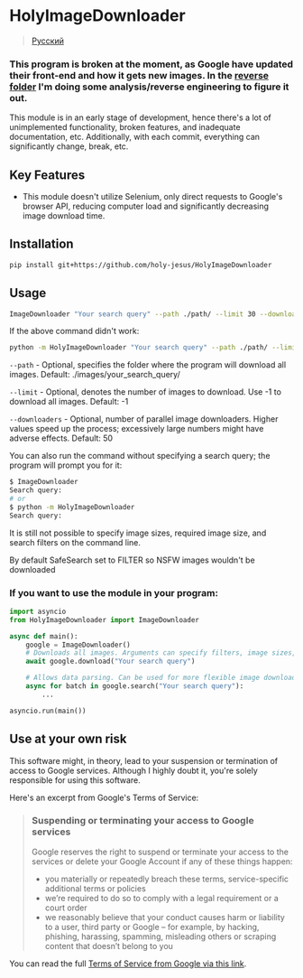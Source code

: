# HolyImageDownloader

> [Русский](https://github.com/holy-jesus/HolyImageDownloader/blob/main/README_ru.md)

### This program is broken at the moment, as Google have updated their front-end and how it gets new images. In the [reverse folder](reverse/) I'm doing some analysis/reverse engineering to figure it out.

This module is in an early stage of development, hence there's a lot of unimplemented functionality, broken features, and inadequate documentation, etc. Additionally, with each commit, everything can significantly change, break, etc.

## Key Features

- This module doesn't utilize Selenium, only direct requests to Google's browser API, reducing computer load and significantly decreasing image download time.

## Installation

```bash
pip install git+https://github.com/holy-jesus/HolyImageDownloader
```

## Usage

```bash
ImageDownloader "Your search query" --path ./path/ --limit 30 --downloaders 100
```

If the above command didn't work:

```bash
python -m HolyImageDownloader "Your search query" --path ./path/ --limit 30 --downloaders 100
```

`--path` - Optional, specifies the folder where the program will download all images. Default: ./images/your_search_query/

`--limit` - Optional, denotes the number of images to download. Use -1 to download all images. Default: -1

`--downloaders` - Optional, number of parallel image downloaders. Higher values speed up the process; excessively large numbers might have adverse effects. Default: 50

You can also run the command without specifying a search query; the program will prompt you for it:

```bash
$ ImageDownloader
Search query:
# or
$ python -m HolyImageDownloader
Search query:
```

It is still not possible to specify image sizes, required image size, and search filters on the command line.

By default SafeSearch set to FILTER so NSFW images wouldn't be downloaded

### If you want to use the module in your program:

```python
import asyncio
from HolyImageDownloader import ImageDownloader

async def main():
    google = ImageDownloader()
    # Downloads all images. Arguments can specify filters, image sizes, and the number of downloaders.
    await google.download("Your search query")

    # Allows data parsing. Can be used for more flexible image downloads.
    async for batch in google.search("Your search query"):
        ...

asyncio.run(main())
```

## Use at your own risk

This software might, in theory, lead to your suspension or termination of access to Google services. Although I highly doubt it, you're solely responsible for using this software.

Here's an excerpt from Google's Terms of Service:

<blockquote>
<h3>Suspending or terminating your access to Google services</h1>

Google reserves the right to suspend or terminate your access to the services or delete your Google Account if any of these things happen:

- you materially or repeatedly breach these terms, service-specific additional terms or policies
- we’re required to do so to comply with a legal requirement or a court order
- we reasonably believe that your conduct causes harm or liability to a user, third party or Google – for example, by hacking, phishing, harassing, spamming, misleading others or scraping content that doesn’t belong to you
</blockquote>

You can read the full [Terms of Service from Google via this link](https://policies.google.com/terms).
